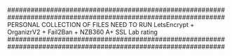 ################################################################################################################
PERSONAL COLLECTION OF FILES NEED TO RUN LetsEncrypt + OrganizrV2 + Fail2Ban + NZB360
A+ SSL Lab rating
################################################################################################################
